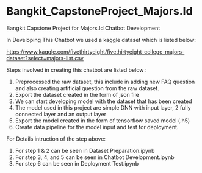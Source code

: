 # Bangkit_CapstoneProject_Majors.Id
Bangkit Capstone Project for Majors.Id Chatbot Development

In Developing This Chatbot we used a kaggle dataset which is listed below:

https://www.kaggle.com/fivethirtyeight/fivethirtyeight-college-majors-dataset?select=majors-list.csv

Steps involved in creating this chatbot are listed below :

1. Preprocessed the raw dataset, this include in adding new FAQ question and also creating artificial question from the raw dataset.
2. Export the dataset created in the form of json file
3. We can start developing model with the dataset that has been created
4. The model used in this project are simple DNN with input layer, 2 fully connected layer and an output layer
5. Export the model created in the form of tensorflow saved model (.h5)
6. Create data pipeline for the model input and test for deployment.

For Details intruction of the step above:
1. For step 1 & 2 can be seen in Dataset Preparation.ipynb
2. For step 3, 4, and 5 can be seen in Chatbot Development.ipynb
3. For step 6 can be seen in Deployment Test.ipynb
